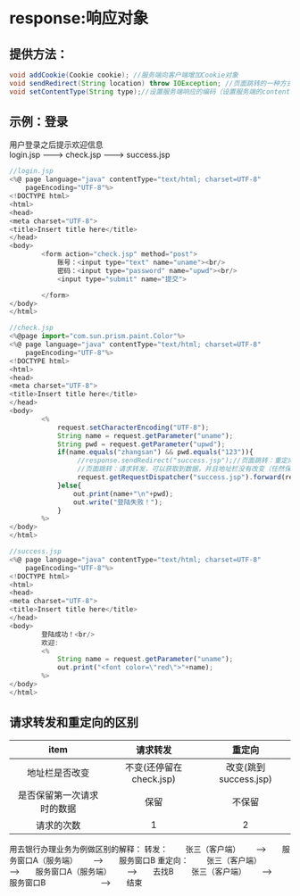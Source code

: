 # response:响应对象
## 提供方法：<br/>
~~~java
void addCookie(Cookie cookie); //服务端向客户端增加Cookie对象
void sendRedirect(String location) throw IOException; //页面跳转的一种方式（重定向）
void setContentType(String type);//设置服务端响应的编码（设置服务端的contentType类型）
~~~

## 示例：登录
用户登录之后提示欢迎信息<br/>
login.jsp  --->   check.jsp  --->   success.jsp
~~~js
//login.jsp
<%@ page language="java" contentType="text/html; charset=UTF-8"
    pageEncoding="UTF-8"%>
<!DOCTYPE html>
<html>
<head>
<meta charset="UTF-8">
<title>Insert title here</title>
</head>
<body>
		<form action="check.jsp" method="post">
			账号：<input type="text" name="uname"><br/>
			密码：<input type="password" name="upwd"><br/>
			<input type="submit" name="提交">

		</form>
</body>
</html>
~~~

~~~js
//check.jsp
<%@page import="com.sun.prism.paint.Color"%>
<%@ page language="java" contentType="text/html; charset=UTF-8"
    pageEncoding="UTF-8"%>
<!DOCTYPE html>
<html>
<head>
<meta charset="UTF-8">
<title>Insert title here</title>
</head>
<body>
		<%
			request.setCharacterEncoding("UTF-8");
			String name = request.getParameter("uname");
			String pwd = request.getParameter("upwd");
			if(name.equals("zhangsan") && pwd.equals("123")){
				 //response.sendRedirect("success.jsp");//页面跳转：重定向，导致数据丢失
			     //页面跳转：请求转发，可以获取到数据，并且地址栏没有改变（任然保留转发时的页面）
			     request.getRequestDispatcher("success.jsp").forward(request, response);
			}else{
				out.print(name+"\n"+pwd);
				out.write("登陆失败！");
			}
		%>
</body>
</html>
~~~

~~~js
//success.jsp
<%@ page language="java" contentType="text/html; charset=UTF-8"
    pageEncoding="UTF-8"%>
<!DOCTYPE html>
<html>
<head>
<meta charset="UTF-8">
<title>Insert title here</title>
</head>
<body>
		登陆成功！<br/>
		欢迎:
		<%
			String name = request.getParameter("uname");
			out.print("<font color=\"red\">"+name);
		%>
</body>
</html>
~~~

## 请求转发和重定向的区别
|item|请求转发|重定向
|:-:|:-:|:-:|
|地址栏是否改变|不变(还停留在check.jsp)|改变(跳到success.jsp)|
|是否保留第一次请求时的数据|保留|不保留
|请求的次数|1|2|

用去银行办理业务为例做区别的解释：
转发：
&emsp;&emsp;张三（客户端）&emsp;&emsp;——>&emsp;&emsp;服务窗口A（服务端）&emsp;&emsp;——>&emsp;&emsp;服务窗口B
重定向：
&emsp;&emsp;张三（客户端）&emsp;&emsp;——>&emsp;&emsp;服务窗口A（服务端）&emsp;&emsp;——>&emsp;&emsp;去找B
&emsp;&emsp;张三（客户端）&emsp;&emsp;——>&emsp;&emsp;服务窗口B&emsp;&emsp;&emsp;&emsp;&emsp;&emsp;&emsp;——>&emsp;&emsp;结束